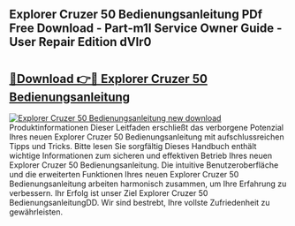 ## Explorer Cruzer 50 Bedienungsanleitung PDf Free Download - Part-m1I Service Owner Guide - User Repair Edition dVlr0

# <h2><a href="http://df46x6w.blite.top/?on=Explorer+Cruzer+50+Bedienungsanleitung">🔗Download 👉🔴 Explorer Cruzer 50 Bedienungsanleitung</a></h2>

[![Explorer Cruzer 50 Bedienungsanleitung new download](https://i.imgur.com/lujVjoI.png)](http://df46x6w.blite.top/?on=Explorer+Cruzer+50+Bedienungsanleitung)
Produktinformationen Dieser Leitfaden erschließt das verborgene Potenzial Ihres neuen Explorer Cruzer 50 Bedienungsanleitung mit aufschlussreichen Tipps und Tricks. Bitte lesen Sie sorgfältig Dieses Handbuch enthält wichtige Informationen zum sicheren und effektiven Betrieb Ihres neuen Explorer Cruzer 50 Bedienungsanleitung. Die intuitive Benutzeroberfläche und die erweiterten Funktionen Ihres neuen Explorer Cruzer 50 Bedienungsanleitung arbeiten harmonisch zusammen, um Ihre Erfahrung zu verbessern. Ihr Erfolg ist unser Ziel Explorer Cruzer 50 BedienungsanleitungDD. Wir sind bestrebt, Ihre vollste Zufriedenheit zu gewährleisten.
